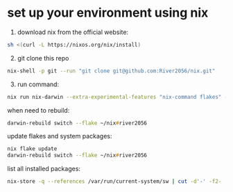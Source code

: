 # set up your environment using nix
1. download nix from the official website: 
```zsh
sh <(curl -L https://nixos.org/nix/install)
```
2. git clone this repo
```zsh
nix-shell -p git --run "git clone git@github.com:River2056/nix.git"
```

3. run command:
```zsh
nix run nix-darwin --extra-experimental-features "nix-command flakes" -- switch --flake ~/nix#river2056
```

when need to rebuild:
```zsh
darwin-rebuild switch --flake ~/nix#river2056
```

update flakes and system packages:
```zsh
nix flake update
darwin-rebuild switch --flake ~/nix#river2056
```

list all installed packages:
```zsh
nix-store -q --references /var/run/current-system/sw | cut -d'-' -f2-
```
